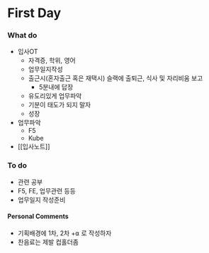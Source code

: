 # First Day

### What do
- 입사OT
	- 자격증, 학위, 영어
	- 업무일지작성
	- 출근시(혼자출근 혹은 재택시) 슬랙에 출퇴근, 식사 및 자리비움 보고
		- 5분내에 답장
	- 유도리있게 업무파악
	- 기분이 태도가 되지 말자
	- 성장
- 업무파악
	- F5
	- Kube
- [[입사노트]]

### To do
- 관련 공부
- F5, FE, 업무관련 등등
- 업무일지 작성준비

#### Personal Comments
- 기획배경에 1차, 2차 +⍺ 로 작성하자
- 찬음료는 제발 컵홀더좀